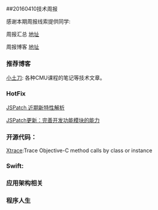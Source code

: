
##20160410技术周报

感谢本期周报线索提供同学:

周报汇总 [地址](https://github.com/BaiduHiDeviOS/iOS-Tech-Weekly)

周报博客 [地址](http://baiduhidevios.github.io/)

### 推荐博客
[小土刀](http://wdxtub.com/about/): 各种CMU课程的笔记等技术文章。

### HotFix

[JSPatch 近期新特性解析](http://blog.cnbang.net/tech/3038/)

[JSPatch更新：完善开发功能模块的能力](http://blog.cnbang.net/tech/3123/)

### 开源代码：
[Xtrace](https://github.com/johnno1962/Xtrace):Trace Objective-C method calls by class or instance

### Swift:


### 应用架构相关



### 程序人生
